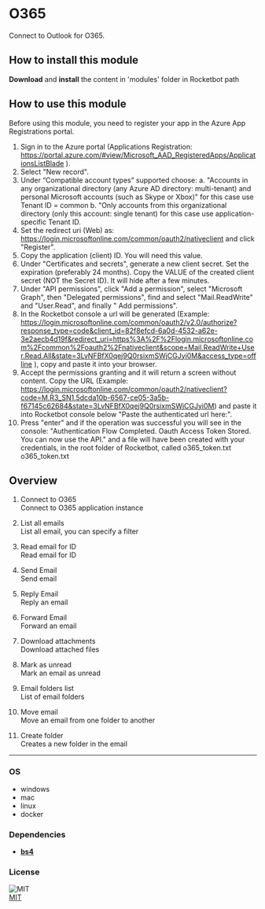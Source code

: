 



# O365
  
Connect to Outlook for O365.  

## How to install this module
  
__Download__ and __install__ the content in 'modules' folder in Rocketbot path  

## How to use this module

Before using this module, you need to register your app in the Azure App Registrations portal.

1. Sign in to the Azure portal (Applications Registration: https://portal.azure.com/#view/Microsoft_AAD_RegisteredApps/ApplicationsListBlade ).
2. Select "New record".
3. Under “Compatible account types” supported choose:
    a. "Accounts in any organizational directory (any Azure AD directory: multi-tenant) and personal Microsoft accounts (such as Skype or Xbox)" for this case use Tenant ID = common
    b. "Only accounts from this organizational directory (only this account: single tenant) for this case use application-specific Tenant ID.
4. Set the redirect uri (Web) as: https://login.microsoftonline.com/common/oauth2/nativeclient and click "Register".
5. Copy the application (client) ID. You will need this value.
6. Under "Certificates and secrets", generate a new client secret. Set the expiration (preferably 24 months). Copy the VALUE of the created client secret (NOT the Secret ID). It will hide after a few minutes.
7. Under "API permissions", click "Add a permission", select "Microsoft Graph", then "Delegated permissions", find and select "Mail.ReadWrite" and "User.Read", and finally " Add permissions".
8. In the Rocketbot console a url will be generated (Example: https://login.microsoftonline.com/common/oauth2/v2.0/authorize?response_type=code&client_id=82f8efcd-6a0d-4532-a62e-3e2aecb4d19f&redirect_uri=https%3A%2F%2Flogin.microsoftonline.com%2Fcommon%2Foauth2%2Fnativeclient&scope=Mail.ReadWrite+User.Read.All&state=3LvNFBfX0qej9Q0rsixmSWjCGJyi0M&access_type=offline ), copy and paste it into your browser.
9. Accept the permissions granting and it will return a screen without content. Copy the URL (Example: https://login.microsoftonline.com/common/oauth2/nativeclient?code=M.R3_SN1.5dcda10b-6567-ce05-3a5b-f67145c62684&state=3LvNFBfX0qej9Q0rsixmSWjCGJyi0M) and paste it into Rocketbot console below "Paste the authenticated url here:".
10. Press "enter" and if the operation was successful you will see in the console: "Authentication Flow Completed. Oauth Access Token Stored. You can now use the API." and a file will have been created with your credentials, in the root folder of Rocketbot, called o365_token.txt
o365_token.txt


## Overview


1. Connect to O365  
Connect to O365 application instance

2. List all emails  
List all email, you can specify a filter

3. Read email for ID  
Read email for ID

4. Send Email  
Send email

5. Reply Email  
Reply an email

6. Forward Email  
Forward an email

7. Download attachments  
Download attached files

8. Mark as unread  
Mark an email as unread

9. Email folders list  
List of email folders

10. Move email  
Move an email from one folder to another

11. Create folder  
Creates a new folder in the email  




----
### OS

- windows
- mac
- linux
- docker

### Dependencies
- [**bs4**](https://pypi.org/project/bs4/)
### License
  
![MIT](https://camo.githubusercontent.com/107590fac8cbd65071396bb4d04040f76cde5bde/687474703a2f2f696d672e736869656c64732e696f2f3a6c6963656e73652d6d69742d626c75652e7376673f7374796c653d666c61742d737175617265)  
[MIT](http://opensource.org/licenses/mit-license.ph)